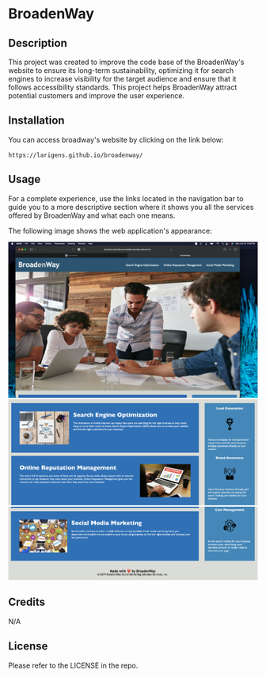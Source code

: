 # BroadenWay

## Description

This project was created to improve the code base of the BroadenWay's website to ensure its long-term sustainability, optimizing it for search engines to increase visibility for the target audience and ensure that it follows accessibility standards. This project helps BroadenWay attract potential customers and improve the user experience.

## Installation

You can access broadway's website by clicking on the link below:

```
https://larigens.github.io/broadenway/
```

## Usage

For a complete experience, use the links located in the navigation bar to guide you to a more descriptive section where it shows you all the services offered by BroadenWay and what each one means.

The following image shows the web application's appearance:

![screenshot of the webpage](assets/images/screenshot.png)
![screenshot of the webpage](assets/images/screenshot2.png)
![screenshot of the webpage](assets/images/screenshot3.png)

## Credits

N/A

## License

Please refer to the LICENSE in the repo.





